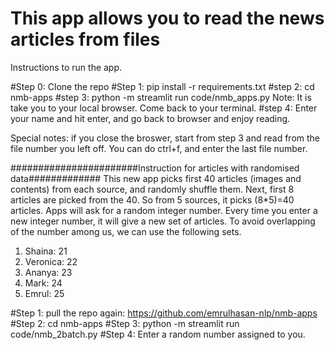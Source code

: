 # This app allows you to read the news articles from files

Instructions to run the app.

#Step 0: Clone the repo
#Step 1: pip install -r requirements.txt
#step 2: cd nmb-apps
#step 3: python -m streamlit run code/nmb_apps.py 
    Note: It is take you to your local browser. Come back to your terminal.
#step 4: Enter your name and hit enter, and go back to browser and enjoy reading. 

Special notes: if you close the broswer, start from step 3 and read from the file number you left off. You can do ctrl+f, and enter the last file number.


#######################Instruction for articles with randomised data#############
This new app picks first 40 articles (images and contents) from each source, and randomly shuffle them. Next, first 8 articles are picked from the 40. So from 5 sources, it picks (8*5)=40 articles. Apps will ask for a random integer number. Every time you enter a new integer number, it will give a new set of articles. To avoid overlapping of the number among us, we can use the following sets. 

1. Shaina: 21
2. Veronica: 22
3. Ananya: 23
4. Mark: 24
5. Emrul: 25

#Step 1: pull the repo again: https://github.com/emrulhasan-nlp/nmb-apps
#Step 2: cd nmb-apps
#Step 3: python -m streamlit run code/nmb_2batch.py 
#Step 4: Enter a random number assigned to you.
